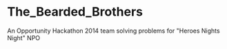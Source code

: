 The_Bearded_Brothers
====================

An Opportunity Hackathon 2014 team solving problems for "Heroes Nights Night" NPO

